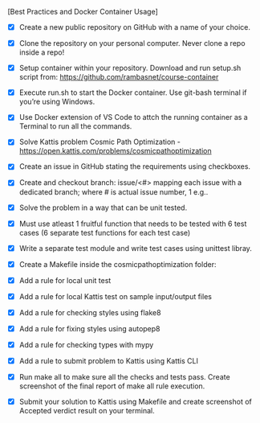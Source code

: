 [Best Practices and Docker Container Usage]

- [x] Create a new public repository on GitHub with a name of your choice.

- [x] Clone the repository on your personal computer. Never clone a repo inside a repo!

- [x] Setup container within your repository. Download and run setup.sh script from: https://github.com/rambasnet/course-container

- [x] Execute run.sh to start the Docker container. Use git-bash terminal if you’re using Windows.

- [x] Use Docker extension of VS Code to attch the running container as a Terminal to run all the commands.

- [x] Solve Kattis problem Cosmic Path Optimization - https://open.kattis.com/problems/cosmicpathoptimization

- [x] Create an issue in GitHub stating the requirements using checkboxes.

- [x] Create and checkout branch: issue/<#> mapping each issue with a dedicated branch; where # is actual issue number, 1 e.g..

- [x] Solve the problem in a way that can be unit tested.

- [x] Must use atleast 1 fruitful function that needs to be tested with 6 test cases (6 separate test functions for each test case)

- [x] Write a separate test module and write test cases using unittest libray.

- [x] Create a Makefile inside the cosmicpathoptimization folder:

- [x] Add a rule for local unit test

- [x] Add a rule for local Kattis test on sample input/output files

- [x] Add a rule for checking styles using flake8

- [x] Add a rule for fixing styles using autopep8

- [x] Add a rule for checking types with mypy

- [x] Add a rule to submit problem to Kattis using Kattis CLI

- [x] Run make all to make sure all the checks and tests pass. Create screenshot of the final report of make all rule execution.

- [x] Submit your solution to Kattis using Makefile and create screenshot of Accepted verdict result on your terminal.
